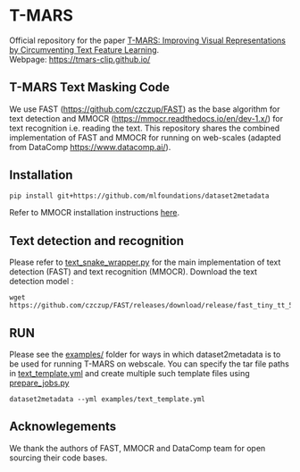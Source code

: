 # T-MARS
Official repository for the paper [T-MARS: Improving Visual Representations by Circumventing Text Feature Learning](https://arxiv.org/abs/2307.03132).  
Webpage: https://tmars-clip.github.io/

## T-MARS Text Masking Code
We use FAST (https://github.com/czczup/FAST) as the base algorithm for text detection and MMOCR (https://mmocr.readthedocs.io/en/dev-1.x/) for text recognition i.e. reading the text. This repository shares the combined implementation of FAST and MMOCR for running on web-scales (adapted from DataComp https://www.datacomp.ai/).


## Installation

```sh
pip install git+https://github.com/mlfoundations/dataset2metadata
```

Refer to MMOCR installation instructions [here](https://mmocr.readthedocs.io/en/dev-1.x/get_started/install.html).

## Text detection and recognition
Please refer to [text_snake_wrapper.py](https://github.com/locuslab/T-MARS/blob/main/dataset2metadata/text_detection/text_snake_wrapper.py) for the main implementation of text detection (FAST) and text recognition (MMOCR). 
Download the text detection model : 
```
wget https://github.com/czczup/FAST/releases/download/release/fast_tiny_tt_512_finetune_ic17mlt.pth
```

## RUN
Please see the [examples/](https://github.com/locuslab/T-MARS/tree/main/examples/slurm) folder for ways in which dataset2metadata is to be used for running T-MARS on webscale. You can specify the tar file paths in [text_template.yml](https://github.com/locuslab/T-MARS/blob/main/examples/slurm/text_template.yml) and create multiple such template files using [prepare_jobs.py](https://github.com/locuslab/T-MARS/blob/main/examples/slurm/prepare_jobs.py)

```
dataset2metadata --yml examples/text_template.yml
```

## Acknowlegements
We thank the authors of FAST, MMOCR and DataComp team for open sourcing their code bases. 
